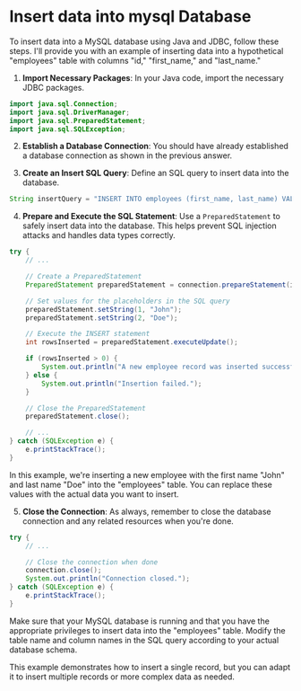 #  Insert data into mysql Database

To insert data into a MySQL database using Java and JDBC, follow these steps. I'll provide you with an example of inserting data into a hypothetical "employees" table with columns "id," "first_name," and "last_name."

1. **Import Necessary Packages**: In your Java code, import the necessary JDBC packages.

```java
import java.sql.Connection;
import java.sql.DriverManager;
import java.sql.PreparedStatement;
import java.sql.SQLException;
```

2. **Establish a Database Connection**: You should have already established a database connection as shown in the previous answer.

3. **Create an Insert SQL Query**: Define an SQL query to insert data into the database.

```java
String insertQuery = "INSERT INTO employees (first_name, last_name) VALUES (?, ?)";
```

4. **Prepare and Execute the SQL Statement**: Use a `PreparedStatement` to safely insert data into the database. This helps prevent SQL injection attacks and handles data types correctly.

```java
try {
    // ...

    // Create a PreparedStatement
    PreparedStatement preparedStatement = connection.prepareStatement(insertQuery);

    // Set values for the placeholders in the SQL query
    preparedStatement.setString(1, "John");
    preparedStatement.setString(2, "Doe");

    // Execute the INSERT statement
    int rowsInserted = preparedStatement.executeUpdate();

    if (rowsInserted > 0) {
        System.out.println("A new employee record was inserted successfully!");
    } else {
        System.out.println("Insertion failed.");
    }

    // Close the PreparedStatement
    preparedStatement.close();

    // ...
} catch (SQLException e) {
    e.printStackTrace();
}
```

In this example, we're inserting a new employee with the first name "John" and last name "Doe" into the "employees" table. You can replace these values with the actual data you want to insert.

5. **Close the Connection**: As always, remember to close the database connection and any related resources when you're done.

```java
try {
    // ...

    // Close the connection when done
    connection.close();
    System.out.println("Connection closed.");
} catch (SQLException e) {
    e.printStackTrace();
}
```

Make sure that your MySQL database is running and that you have the appropriate privileges to insert data into the "employees" table. Modify the table name and column names in the SQL query according to your actual database schema.

This example demonstrates how to insert a single record, but you can adapt it to insert multiple records or more complex data as needed.


